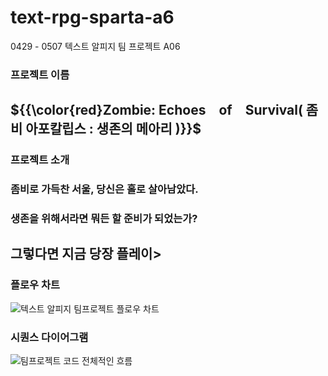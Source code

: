 # text-rpg-sparta-a6
0429 - 0507 텍스트 알피지 팀 프로젝트 A06


### 프로젝트 이름 
## ${{\color{red}Zombie: Echoes of Survival( 좀비 아포칼립스 : 생존의 메아리 )}}$

### 프로젝트 소개
### 좀비로 가득찬 서울, 당신은 홀로 살아남았다.
### 생존을 위해서라면 뭐든 할 준비가 되었는가?
## 그렇다면 지금 당장 플레이>

### 


### 플로우 차트
![텍스트 알피지 팀프로젝트 플로우 차트](https://github.com/Sparta-A6/text-rpg-sparta-a6/assets/167041031/298de20d-aa4b-45d0-a592-528ea16d8bee)

### 시퀀스 다이어그램
![팀프로젝트 코드 전체적인 흐름](https://github.com/Sparta-A6/text-rpg-sparta-a6/assets/167041031/344a2c07-9cde-4a7a-baf0-ec5219e88d71)

### 
